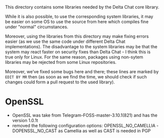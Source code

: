 This directory contains some libraries needed by the Delta Chat core library.

While it is also possible, to use the corresponding system libraries, it may
be easier on some OS to use the source from here which compiles fine under
"normal" circumstances.

Moreover, using the libraries from this directory may make fixing errors easier
(as we use the same code under different Delta Chat implementations).  The
disadvantage to the system libraries may be that the system may react faster
on security fixes than Delta Chat - I think this is true only for Linux.  For
the same reason, packages using non-sytem libraries may be rejected from some
Linux repositories.

Moreover, we've fixed some bugs here and there; these lines are marked by
`EDIT BY MR` then (as soon as we find the time, we should check if such changes
could form a pull request to the used library).


# OpenSSL

- OpenSSL was take from Telegram-FOSS-master-3.10.1(821)
  and has the version 1.0.1t
- removed the following configuration options:
  OPENSSL_NO_CAMELLIA -DOPENSSL_NO_CAST
  as Camellia as well as CAST is needed in PGP
